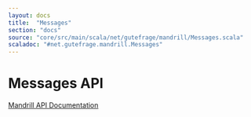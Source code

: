 ```yaml
---
layout: docs
title:  "Messages"
section: "docs"
source: "core/src/main/scala/net/gutefrage/mandrill/Messages.scala"
scaladoc: "#net.gutefrage.mandrill.Messages"
---
```


# Messages API

[Mandrill API Documentation](https://mandrillapp.com/api/docs/messages.JSON.html)
